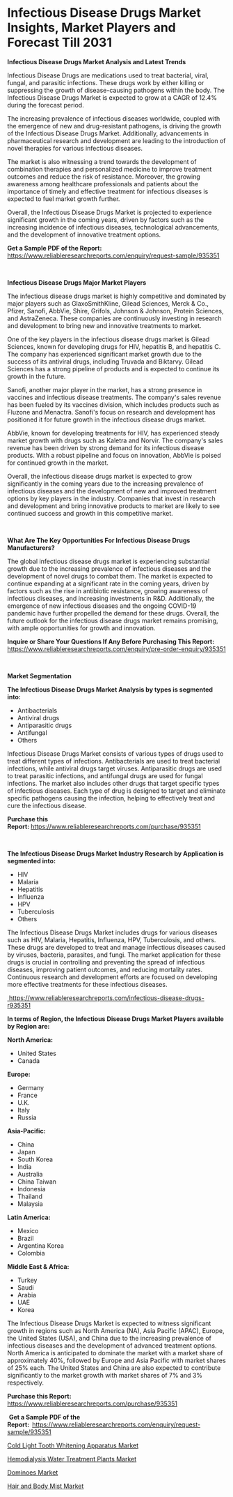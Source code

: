 <p><h1>Infectious Disease Drugs Market Insights, Market Players and Forecast Till 2031</h1></p><p><strong>Infectious Disease Drugs Market Analysis and Latest Trends</strong></p>
<p><p>Infectious Disease Drugs are medications used to treat bacterial, viral, fungal, and parasitic infections. These drugs work by either killing or suppressing the growth of disease-causing pathogens within the body. The Infectious Disease Drugs Market is expected to grow at a CAGR of 12.4% during the forecast period. </p><p>The increasing prevalence of infectious diseases worldwide, coupled with the emergence of new and drug-resistant pathogens, is driving the growth of the Infectious Disease Drugs Market. Additionally, advancements in pharmaceutical research and development are leading to the introduction of novel therapies for various infectious diseases.</p><p>The market is also witnessing a trend towards the development of combination therapies and personalized medicine to improve treatment outcomes and reduce the risk of resistance. Moreover, the growing awareness among healthcare professionals and patients about the importance of timely and effective treatment for infectious diseases is expected to fuel market growth further.</p><p>Overall, the Infectious Disease Drugs Market is projected to experience significant growth in the coming years, driven by factors such as the increasing incidence of infectious diseases, technological advancements, and the development of innovative treatment options.</p></p>
<p><strong>Get a Sample PDF of the Report:&nbsp;</strong> <a href="https://www.reliableresearchreports.com/enquiry/request-sample/935351">https://www.reliableresearchreports.com/enquiry/request-sample/935351</a></p>
<p>&nbsp;</p>
<p><strong>Infectious Disease Drugs Major Market Players</strong></p>
<p><p>The infectious disease drugs market is highly competitive and dominated by major players such as GlaxoSmithKline, Gilead Sciences, Merck & Co., Pfizer, Sanofi, AbbVie, Shire, Grifols, Johnson & Johnson, Protein Sciences, and AstraZeneca. These companies are continuously investing in research and development to bring new and innovative treatments to market.</p><p>One of the key players in the infectious disease drugs market is Gilead Sciences, known for developing drugs for HIV, hepatitis B, and hepatitis C. The company has experienced significant market growth due to the success of its antiviral drugs, including Truvada and Biktarvy. Gilead Sciences has a strong pipeline of products and is expected to continue its growth in the future.</p><p>Sanofi, another major player in the market, has a strong presence in vaccines and infectious disease treatments. The company's sales revenue has been fueled by its vaccines division, which includes products such as Fluzone and Menactra. Sanofi's focus on research and development has positioned it for future growth in the infectious disease drugs market.</p><p>AbbVie, known for developing treatments for HIV, has experienced steady market growth with drugs such as Kaletra and Norvir. The company's sales revenue has been driven by strong demand for its infectious disease products. With a robust pipeline and focus on innovation, AbbVie is poised for continued growth in the market.</p><p>Overall, the infectious disease drugs market is expected to grow significantly in the coming years due to the increasing prevalence of infectious diseases and the development of new and improved treatment options by key players in the industry. Companies that invest in research and development and bring innovative products to market are likely to see continued success and growth in this competitive market.</p></p>
<p>&nbsp;</p>
<p><strong>What Are The Key Opportunities For Infectious Disease Drugs Manufacturers?</strong></p>
<p><p>The global infectious disease drugs market is experiencing substantial growth due to the increasing prevalence of infectious diseases and the development of novel drugs to combat them. The market is expected to continue expanding at a significant rate in the coming years, driven by factors such as the rise in antibiotic resistance, growing awareness of infectious diseases, and increasing investments in R&D. Additionally, the emergence of new infectious diseases and the ongoing COVID-19 pandemic have further propelled the demand for these drugs. Overall, the future outlook for the infectious disease drugs market remains promising, with ample opportunities for growth and innovation.</p></p>
<p><strong>Inquire or Share Your Questions If Any Before Purchasing This Report:</strong> <a href="https://www.reliableresearchreports.com/enquiry/pre-order-enquiry/935351">https://www.reliableresearchreports.com/enquiry/pre-order-enquiry/935351</a></p>
<p>&nbsp;</p>
<p><strong>Market Segmentation</strong></p>
<p><strong>The Infectious Disease Drugs Market Analysis by types is segmented into:</strong></p>
<p><ul><li>Antibacterials</li><li>Antiviral drugs</li><li>Antiparasitic drugs</li><li>Antifungal</li><li>Others</li></ul></p>
<p><p>Infectious Disease Drugs Market consists of various types of drugs used to treat different types of infections. Antibacterials are used to treat bacterial infections, while antiviral drugs target viruses. Antiparasitic drugs are used to treat parasitic infections, and antifungal drugs are used for fungal infections. The market also includes other drugs that target specific types of infectious diseases. Each type of drug is designed to target and eliminate specific pathogens causing the infection, helping to effectively treat and cure the infectious disease.</p></p>
<p><strong>Purchase this Report:&nbsp;</strong><a href="https://www.reliableresearchreports.com/purchase/935351">https://www.reliableresearchreports.com/purchase/935351</a></p>
<p>&nbsp;</p>
<p><strong>The Infectious Disease Drugs Market Industry Research by Application is segmented into:</strong></p>
<p><ul><li>HIV</li><li>Malaria</li><li>Hepatitis</li><li>Influenza</li><li>HPV</li><li>Tuberculosis</li><li>Others</li></ul></p>
<p><p>The Infectious Disease Drugs Market includes drugs for various diseases such as HIV, Malaria, Hepatitis, Influenza, HPV, Tuberculosis, and others. These drugs are developed to treat and manage infectious diseases caused by viruses, bacteria, parasites, and fungi. The market application for these drugs is crucial in controlling and preventing the spread of infectious diseases, improving patient outcomes, and reducing mortality rates. Continuous research and development efforts are focused on developing more effective treatments for these infectious diseases.</p></p>
<p><a href="https://www.reliableresearchreports.com/infectious-disease-drugs-r935351">&nbsp;https://www.reliableresearchreports.com/infectious-disease-drugs-r935351</a></p>
<p><strong>In terms of Region, the Infectious Disease Drugs Market Players available by Region are:</strong></p>
<p>
    <p> <strong> North America: </strong>
        <ul>
            <li>United States</li>
            <li>Canada</li>
        </ul>
        </p> 
    <p> <strong> Europe: </strong>
        <ul>
            <li>Germany</li>
            <li>France</li>
            <li>U.K.</li>
            <li>Italy</li>
            <li>Russia</li>
        </ul>
        </p> 
    <p> <strong> Asia-Pacific: </strong>
        <ul>
            <li>China</li>
            <li>Japan</li>
            <li>South Korea</li>
            <li>India</li>
            <li>Australia</li>
            <li>China Taiwan</li>
            <li>Indonesia</li>
            <li>Thailand</li>
            <li>Malaysia</li>
        </ul>
        </p> 
    <p> <strong> Latin America: </strong>
        <ul>
            <li>Mexico</li>
            <li>Brazil</li>
            <li>Argentina Korea</li>
            <li>Colombia</li>
        </ul>
        </p> 
    <p> <strong> Middle East & Africa: </strong>
        <ul>
            <li>Turkey</li>
            <li>Saudi</li>
            <li>Arabia</li>
            <li>UAE</li>
            <li>Korea</li>
        </ul>
    </p>
    </p>
<p><p>The Infectious Disease Drugs Market is expected to witness significant growth in regions such as North America (NA), Asia Pacific (APAC), Europe, the United States (USA), and China due to the increasing prevalence of infectious diseases and the development of advanced treatment options. North America is anticipated to dominate the market with a market share of approximately 40%, followed by Europe and Asia Pacific with market shares of 25% each. The United States and China are also expected to contribute significantly to the market growth with market shares of 7% and 3% respectively.</p></p>
<p><strong>Purchase this Report: </strong><a href="https://www.reliableresearchreports.com/purchase/935351">https://www.reliableresearchreports.com/purchase/935351</a></p>
<p>&nbsp;<strong>Get a Sample PDF of the Report:&nbsp;&nbsp;</strong><a href="https://www.reliableresearchreports.com/enquiry/request-sample/935351">https://www.reliableresearchreports.com/enquiry/request-sample/935351</a></p>
<p><strong></strong></p>
<p><p><a href="https://github.com/Whitneyboyettebo9kiw7yr13/Market-Research-Report-List-3/blob/main/cold-light-tooth-whitening-apparatus-market.md">Cold Light Tooth Whitening Apparatus Market</a></p><p><a href="https://github.com/JeanneSawayn2023/Market-Research-Report-List-1/blob/main/hemodialysis-water-treatment-plants-market.md">Hemodialysis Water Treatment Plants Market</a></p><p><a href="https://www.linkedin.com/pulse/dominoes-market-share-size-trends-industry-analysis-report-zhhce?trackingId=PfnSPzsH7xIXOp4JC9So0Q%3D%3D">Dominoes Market</a></p><p><a href="https://www.linkedin.com/pulse/hair-body-mist-market-size-type-misthair-product-online-brrpe?trackingId=nPCwjEfvbrPlkHccZANjuA%3D%3D">Hair and Body Mist Market</a></p></p>